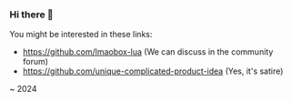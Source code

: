 ### Hi there 👋
You might be interested in these links:

- https://github.com/lmaobox-lua (We can discuss in the community forum)
- https://github.com/unique-complicated-product-idea (Yes, it's satire)

~ 2024 
